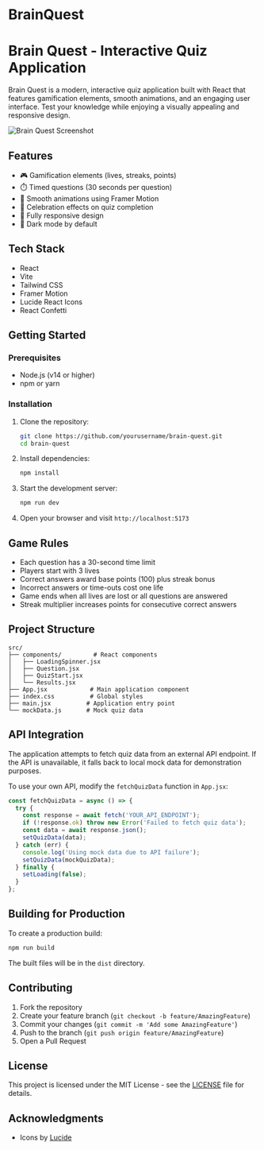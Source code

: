 # BrainQuest
# Brain Quest - Interactive Quiz Application

Brain Quest is a modern, interactive quiz application built with React that features gamification elements, smooth animations, and an engaging user interface. Test your knowledge while enjoying a visually appealing and responsive design.

![Brain Quest Screenshot](https://images.unsplash.com/photo-1606326608606-aa0b62935f2b?ixlib=rb-4.0.3&ixid=MnwxMjA3fDB8MHxwaG90by1wYWdlfHx8fGVufDB8fHx8&auto=format&fit=crop&w=2070&q=80)

## Features

- 🎮 Gamification elements (lives, streaks, points)
- ⏱️ Timed questions (30 seconds per question)
- 💫 Smooth animations using Framer Motion
- 🎉 Celebration effects on quiz completion
- 📱 Fully responsive design
- 🌙 Dark mode by default

## Tech Stack

- React
- Vite
- Tailwind CSS
- Framer Motion
- Lucide React Icons
- React Confetti

## Getting Started

### Prerequisites

- Node.js (v14 or higher)
- npm or yarn

### Installation

1. Clone the repository:
   ```bash
   git clone https://github.com/yourusername/brain-quest.git
   cd brain-quest
   ```

2. Install dependencies:
   ```bash
   npm install
   ```

3. Start the development server:
   ```bash
   npm run dev
   ```

4. Open your browser and visit `http://localhost:5173`

## Game Rules

- Each question has a 30-second time limit
- Players start with 3 lives
- Correct answers award base points (100) plus streak bonus
- Incorrect answers or time-outs cost one life
- Game ends when all lives are lost or all questions are answered
- Streak multiplier increases points for consecutive correct answers

## Project Structure

```
src/
├── components/         # React components
│   ├── LoadingSpinner.jsx
│   ├── Question.jsx
│   ├── QuizStart.jsx
│   └── Results.jsx
├── App.jsx            # Main application component
├── index.css          # Global styles
├── main.jsx          # Application entry point
└── mockData.js       # Mock quiz data
```

## API Integration

The application attempts to fetch quiz data from an external API endpoint. If the API is unavailable, it falls back to local mock data for demonstration purposes.

To use your own API, modify the `fetchQuizData` function in `App.jsx`:

```javascript
const fetchQuizData = async () => {
  try {
    const response = await fetch('YOUR_API_ENDPOINT');
    if (!response.ok) throw new Error('Failed to fetch quiz data');
    const data = await response.json();
    setQuizData(data);
  } catch (err) {
    console.log('Using mock data due to API failure');
    setQuizData(mockQuizData);
  } finally {
    setLoading(false);
  }
};
```

## Building for Production

To create a production build:

```bash
npm run build
```

The built files will be in the `dist` directory.

## Contributing

1. Fork the repository
2. Create your feature branch (`git checkout -b feature/AmazingFeature`)
3. Commit your changes (`git commit -m 'Add some AmazingFeature'`)
4. Push to the branch (`git push origin feature/AmazingFeature`)
5. Open a Pull Request

## License

This project is licensed under the MIT License - see the [LICENSE](LICENSE) file for details.

## Acknowledgments

- Icons by [Lucide](https://lucide.dev/)
